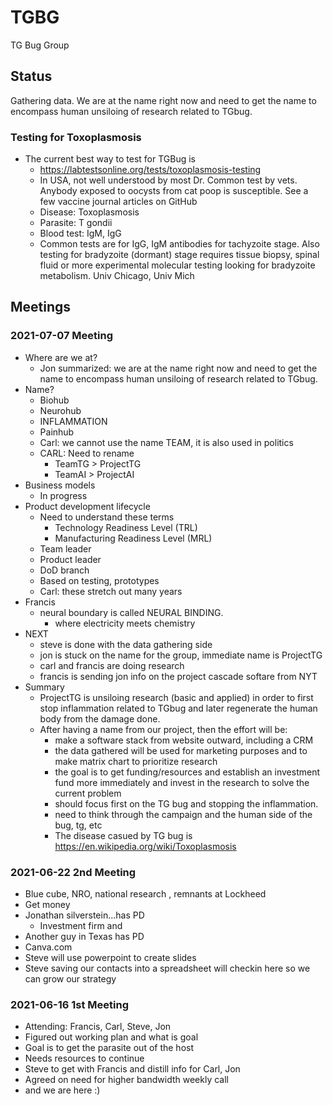 # TGBG
TG Bug Group

## Status

Gathering data. We are at the name right now and need to get the name to encompass human unsiloing of research related to TGbug.

### Testing for Toxoplasmosis

- The current best way to test for TGBug is 
  - https://labtestsonline.org/tests/toxoplasmosis-testing
  - In USA, not well understood by most Dr.  Common test by vets. Anybody exposed to oocysts from cat poop is susceptible.  See a few vaccine journal articles  on GitHub
  - Disease: Toxoplasmosis
  - Parasite: T gondii
  - Blood test: IgM, IgG
  - Common tests are for  IgG, IgM antibodies for tachyzoite stage. Also  testing for bradyzoite (dormant) stage requires tissue biopsy, spinal fluid or more experimental molecular testing looking for bradyzoite metabolism. Univ Chicago, Univ Mich

## Meetings 

### 2021-07-07 Meeting

- Where are we at?
  - Jon summarized: we are at the name right now and need to get the name to encompass human unsiloing of research related to TGbug.
- Name?
  - Biohub 
  - Neurohub
  - INFLAMMATION
  - Painhub
  - Carl: we cannot use the name TEAM, it is also used in politics
  - CARL: Need to rename
    - TeamTG > ProjectTG
    - TeamAI > ProjectAI
- Business models
    - In progress
- Product development lifecycle 
    - Need to understand these terms
      - Technology Readiness Level (TRL)
      - Manufacturing Readiness Level (MRL)
    - Team leader
    - Product leader
    - DoD branch
    - Based on testing, prototypes
    - Carl: these stretch out many years
- Francis
  - neural boundary is called NEURAL BINDING.
    - where electricity meets chemistry
- NEXT
  - steve is done with the data gathering side
  - jon is stuck on the name for the group, immediate name is ProjectTG
  - carl and francis are doing research
  - francis is sending jon info on the project cascade softare from NYT
- Summary
  - ProjectTG is unsiloing research (basic and applied) in order to first stop inflammation related to TGbug and later regenerate the human body from the damage done.
  - After having a name from our project, then the effort will be:
    - make a software stack from website outward, including a CRM
    - the data gathered will be used for marketing purposes and to make matrix chart to prioritize research
    - the goal is to get funding/resources and establish an investment fund more immediately and invest in the research to solve the current problem
    - should focus first on the TG bug and stopping the inflammation.
    - need to think through the campaign and the human side of the bug, tg, etc
    - The disease casued by TG bug is https://en.wikipedia.org/wiki/Toxoplasmosis


### 2021-06-22 2nd Meeting

- Blue cube, NRO, national research , remnants at Lockheed
- Get money
- Jonathan silverstein…has PD
    - Investment firm and
- Another guy in Texas has PD
- Canva.com
- Steve will use powerpoint to create slides
- Steve saving our contacts into a spreadsheet will checkin here so we can grow our strategy

### 2021-06-16 1st Meeting

- Attending: Francis, Carl, Steve, Jon
- Figured out working plan and what is goal
- Goal is to get the parasite out of the host
- Needs resources to continue
- Steve to get with Francis and distill info for Carl, Jon
- Agreed on need for higher bandwidth weekly call
- and we are here :)


